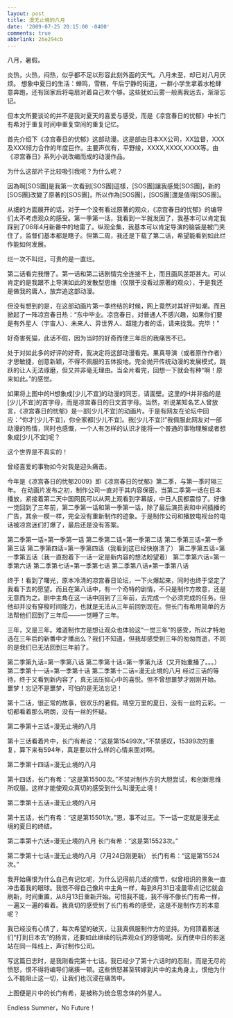 ```yaml
---
layout: post
title: 漫无止境的八月
date: '2009-07-25 20:15:00 -0400'
comments: true
abbrlink: 26e294cb
---
```

八月，暑假。

炎热，火热，闷热，似乎都不足以形容此刻外面的天气。八月未至，却已对八月厌烦。
想象中夏日的生活：蝉鸣，雪糕，午后宁静的街道，一群小学生拿着水枪肆意奔跑，还有回家后将电扇对着自己吹个够。这些犹如云雾一般离我远去，渐渐忘记。

但本文所要谈论的并不是我对夏天的喜爱与感受，而是《凉宫春日的忧郁》中长门有希对于重复时间中重复空间的重复记忆。

首先介绍下《凉宫春日的忧郁》这部动漫。这是部由日本XX公司，XX监督，XXX及XXX倾力合作的年度巨作。主要声优有，平野绫，XXXX,XXXX,XXXX等。由《凉宫春日》系列小说改编而成的动漫作品。


为什么这部片子比较吸引我呢？为什么呢？

因為啊[SOS團]是我第一次看到[SOS團]這樣，[SOS團]讓我感覺[SOS團]，新的[SOS團]改變了原著的[SOS團]，所以作為[SOS團]，[SOS團]還是值得[SOS團]。

从细的方面展开的话，对于一个没有看过原著的观众，《凉宫春日的忧郁》的编导们太不考虑观众的感受。第一季第一话，我看到一半就发困了，我基本可以肯定我踩到了06年4月新番中的地雷了。纵观全集，我基本可以肯定导演的脑袋是被门夹住了，监督们基本都是瞎子。但第二周，我还是下载了第二话，希望能看到如此烂作能如何发展。

烂一次不叫烂，可贵的是一直烂。

第二话看完我懵了。第一话和第二话剧情完全连接不上，而且画风差距甚大。可以肯定的是我跟不上导演如此的发散型思维（仅限于没看过原著的观众），于是我还是做我的庸人，放弃追这部动漫。



但没有想到的是，在这部动画片第一季终结的时候，网上竟然对其好评如潮。而且掀起了一阵凉宫春日热：“东中毕业。凉宫春日，对普通人不感兴趣，如果你们要是有外星人（宇宙人）、未来人、异世界人、超能力者的话，请来找我。完毕！”

好奇害死猫，此话不假，因为当时的好奇而使三年后的我痛苦不已。

处于对如此多的好评的好奇，我决定将这部动漫看完。果真导演（或者原作作者）才思敏捷，创意新颖，不得不佩服的五体投地。完全抛开传统动漫的发展模式，跳跃的让人无法琢磨，但又并非毫无理由。当全片看完，回想一下就会有种“啊！原来如此。”的感觉。


如果将上图中的H想象成[少儿不宜]的动漫的同志，请面壁。这里的H并非指的是[少儿不宜]的首字母，而是凉宫春日的日文首字母。当然，听说某知名艺人曾放言，《凉宫春日的忧郁》是一部[少儿不宜]的动画片。于是有网友在论坛中回应：“你才[少儿不宜]，你全家都[少儿不宜]。我[少儿不宜]!”我佩服此网友对一部动漫的热情，同时也感慨，一个人有怎样的认识才能将一个普通的事物理解或者想象成[少儿不宜]呢？

这个世界是不真实的！

曾经喜爱的事物如今对我是迎头痛击。



今年是《凉宫春日的忧郁2009》即《凉宫春日的忧郁》第二季，与第一季时隔三年。
在动画片发布之初，制作公司一直对于其内容保密。当第二季第一话在日本播放，紧接着第二天中国网民可以从网上观看到字幕版，中日人民都震惊了。好像一觉回到了三年前，第二季第一话和第一季第一话，除了最后演员表和中间插播的广告，其余一模一样，完全没有重新制作的迹象。于是制作公司和播放电视台的电话被凉宫迷们打爆了，最后还是没有答案。

第二季第一话=第一季第一话
第二季第二话=第一季第二话
第二季第三话=第一季第三话
第二季第四话=第一季第四话（我看到这已经快崩溃了）
第二季第五话=第一季第五话（我一直抱着下一话一定是新内容的想法盼望着）
第二季第六话=第一季第六话
第二季第七话=第一季第七话
第二季第八话≠第一季第八话

终于！看到了曙光，原本冷清的凉宫春日论坛，一下火爆起来，同时也终于坚定了我看下去的愿望。而且在第八话中，有一个奇特的剧情，不只是制作方故意，还是无意而为之。剧中主角在这一话中回到了三年前，去完成一个必须完成的任务。但他却并没有穿梭时间能力，也就是无法从三年前回到现在。但长门有希用简单的方法帮他们回到了三年后——一觉睡了三年。

三年，又是三年。难道制作方是想让观众也体验这“一觉三年”的感受，所以才特地选在三年后的新番中才播出么？我们不知道，但我却感受到三年的匆匆而逝，不同的是我们已无法回到三年前了。



第二季第九话=第一季第八话
第二季第十话=第一季第九话（又开始重播了。。。）
第二季第十一话=第一季第十话
第二季第十二话=漫无止境的八月
经过三话的等待，终于又看到新内容了，真无法压抑心中的喜悦。但不曾想噩梦才刚刚开始。
噩梦！忘记不是噩梦，可怕的是无法忘记！

第十二话，很正常的故事，很欢乐的暑假。晴空万里的夏日，没有一丝的云彩。一切都看着那么明朗，没有一丝的怀疑。

第二季第十三话=漫无止境的八月

第十三话看着片中，长门有希说：“这是第15499次。”不禁感叹，15399次的重复，算下来有594年，真是要以什么样的心情来面对啊。

第二季第十四话=漫无止境的八月

第十四话，长门有希：“这是第15500次。”不禁对制作方的大胆尝试，和创新思维所叹服。这样才能使观众真切的感受到什么叫漫无止境！

第二季第十五话=漫无止境的八月

第十五话，长门有希：“这是第15501次。”恩，事不过三。下一话一定就是漫无止境的夏日的终结。

第二季第十六话=漫无止境的八月
长门有希：“这是第15523次。”

第二季第十七话=漫无止境的八月（7月24日刚更新）
长门有希：“这是第15524次。”

我开始痛恨为什么自己有记忆呢，为什么记得前几话的情节，似曾相识的景象一直冲击着我的眼球。我恨不得自己像片中主角一样，每到8月31日凌晨零点记忆就会刷新，时间重置，从8月13日重新开始。可惜我不能，我不得不像长门有希一样，一遍又一遍的看着。我真切的感受到了长门有希的感受，这是不是制作方的本意呢？

我已经没有心情了，每次希望的破灭，让我真佩服制作方的坚持。为何顶着影迷们“打到日本去”的扬言，还要如此继续的玩弄观众们的感情呢。反而使中日的影迷站在同一阵线上，声讨制作公司。

写这篇日志时，是我刚看完第十七话。我已经少了第十六话时的忍耐，而是无尽的愤怒，恨不得将编导们痛揍一顿。这些愤怒甚至转嫁到片中的主角身上，恨他为什么不能阻止这一切，让我们也沉浸在痛苦中。


上图便是片中的长门有希，是被称为统合思念体的外星人。

Endless Summer，No Future！
